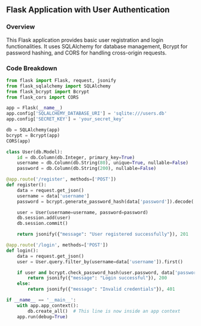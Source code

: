 ## Flask Application with User Authentication

### Overview

This Flask application provides basic user registration and login functionalities. It uses SQLAlchemy for database management, Bcrypt for password hashing, and CORS for handling cross-origin requests.

### Code Breakdown

```python
from flask import Flask, request, jsonify
from flask_sqlalchemy import SQLAlchemy
from flask_bcrypt import Bcrypt
from flask_cors import CORS
```

```python 
app = Flask(__name__)
app.config['SQLALCHEMY_DATABASE_URI'] = 'sqlite:///users.db'
app.config['SECRET_KEY'] = 'your_secret_key'
```

```python 
db = SQLAlchemy(app)
bcrypt = Bcrypt(app)
CORS(app)
```

```python 
class User(db.Model):
    id = db.Column(db.Integer, primary_key=True)
    username = db.Column(db.String(80), unique=True, nullable=False)
    password = db.Column(db.String(200), nullable=False)
```

```python 
@app.route('/register', methods=['POST'])
def register():
    data = request.get_json()
    username = data['username']
    password = bcrypt.generate_password_hash(data['password']).decode('utf-8')

    user = User(username=username, password=password)
    db.session.add(user)
    db.session.commit()

    return jsonify({"message": "User registered successfully"}), 201
```

```python 
@app.route('/login', methods=['POST'])
def login():
    data = request.get_json()
    user = User.query.filter_by(username=data['username']).first()

    if user and bcrypt.check_password_hash(user.password, data['password']):
        return jsonify({"message": "Login successful"}), 200
    else:
        return jsonify({"message": "Invalid credentials"}), 401

```

```python
if __name__ == '__main__':
    with app.app_context():
        db.create_all()  # This line is now inside an app context
    app.run(debug=True)
```
